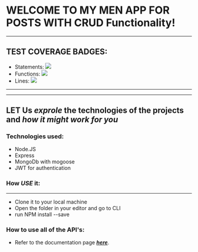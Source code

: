 # WELCOME TO MY MEN APP FOR POSTS WITH CRUD Functionality!
---

## TEST COVERAGE BADGES:
- Statements: ![](https://img.shields.io/badge/Coverage-64%25-F2E96B.svg?style=flat&logoColor=white&color=blue&prefix=$statements$)
- Functions: ![](https://img.shields.io/badge/Coverage-55%25-F2E96B.svg?prefix=$functions$)
- Lines: ![](https://img.shields.io/badge/Coverage-64%25-F2E96B.svg?prefix=$lines$)
---
---
## LET Us ***exprole*** the technologies of the projects and ***how it might work for you***

### Technologies used:
  - Node.JS
  - Express
  - MongoDb with mogoose
  - JWT for authentication

### How *USE* it:
---
  - Clone it to your local machine
  - Open the folder in your editor and go to CLI
  - run NPM install --save

### **How to use all of the API's**:
  - Refer to the documentation page ***[here](https://my-brand-men-heroku.herokuapp.com/docs/)***.







